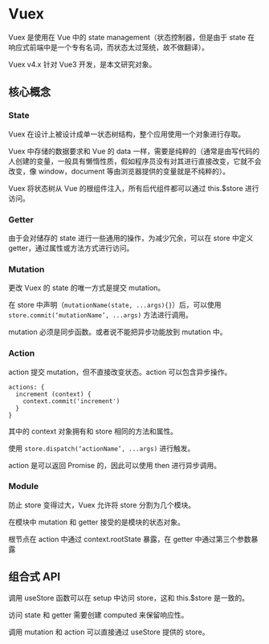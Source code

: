 # Vuex

Vuex 是使用在 Vue 中的 state management（状态控制器，但是由于 state 在响应式前端中是一个专有名词，而状态太过笼统，故不做翻译）。

Vuex v4.x 针对 Vue3 开发，是本文研究对象。

## 核心概念

### State

Vuex 在设计上被设计成单一状态树结构，整个应用使用一个对象进行存取。

Vuex 中存储的数据要求和 Vue 的 data 一样，需要是纯粹的（通常是由写代码的人创建的变量，一般具有懒惰性质，假如程序员没有对其进行直接改变，它就不会改变，像 window，document 等由浏览器提供的变量就是不纯粹的）。

Vuex 将状态树从 Vue 的根组件注入，所有后代组件都可以通过 this.$store 进行访问。 

### Getter

由于会对储存的 state 进行一些通用的操作，为减少冗余，可以在 store 中定义 getter，通过属性或方法方式进行访问。

### Mutation

更改 Vuex 的 state 的唯一方式是提交 mutation。

在 store 中声明（`mutationName(state, ...args){}`）后，可以使用 `store.commit(‘mutationName’, ...args)` 方法进行调用。

mutation 必须是同步函数。或者说不能把异步功能放到 mutation 中。

### Action

action 提交 mutation，但不直接改变状态。action 可以包含异步操作。

```vue
actions: {
  increment (context) {
    context.commit('increment')
  }
}
```

其中的 context 对象拥有和 store 相同的方法和属性。

使用 `store.dispatch(‘actionName’, ...args)` 进行触发。

action 是可以返回 Promise 的，因此可以使用 then 进行异步调用。

### Module

防止 store 变得过大，Vuex 允许将 store 分割为几个模块。

在模块中 mutation 和 getter 接受的是模块的状态对象。

根节点在 action 中通过 context.rootState 暴露，在 getter 中通过第三个参数暴露

## 组合式 API

调用 useStore 函数可以在 setup 中访问 store，这和 this.$store 是一致的。

访问 state 和 getter 需要创建 computed 来保留响应性。

调用 mutation 和 action 可以直接通过 useStore 提供的 store。